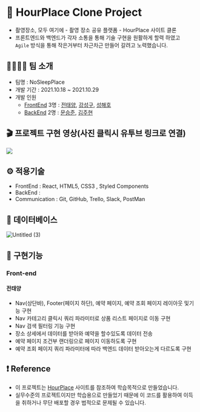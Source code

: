 # 🌅 HourPlace Clone Project
- 촬영장소, 모두 여기에 - 촬영 장소 공유 플랫폼 - HourPlace 사이트 클론
- 프론트엔드와 백엔드가 각자 소통을 통해 기술 구현을 원활하게 할력 하였고
  ` Agile` 방식을 통해 작은거부터 차근차근 만들어 갈려고 노력했습니다.


## 👩‍👩‍👧‍👦 팀 소개
- 팀명 : NoSleepPlace 
- 개발 기간 : 2021.10.18 ~ 2021.10.29
- 개발 인원
  - [FrontEnd](https://github.com/wecode-bootcamp-korea/25-2nd-NoSleepPlace-frontend) 3명 : [전태양](https://github.com/xodid157), [강성구](), [성해호]()
  - [BackEnd](https://github.com/wecode-bootcamp-korea/25-2nd-NoSleepPlace-backend) 2명 : [문승준](), [김주현]()

## 🎬 프로젝트 구현 영상(사진 클릭시 유투브 링크로 연결)
[![](https://user-images.githubusercontent.com/80348575/139586650-9d5195e7-0c74-45a2-bcff-aa2797f9894f.gif)](https://www.youtube.com/watch?v=gMjL4kwj8cE)


## ⚙️ 적용기술
- FrontEnd : React, HTML5, CSS3 , Styled Components
- BackEnd : 
- Communication : Git, GitHub, Trello, Slack, PostMan

## 💾 데이터베이스 
![Untitled (3)](https://user-images.githubusercontent.com/80348575/139586819-15c5be8b-5b56-4f4c-b21f-7e6ffe7a4fb6.png)


## 📒 구현기능

### Front-end

#### 전태양
- Nav(상단바), Footer(페이지 하단), 예약 페이지, 예약 조회 페이지 레이아웃 및기능 구현
- Nav 카테고리 클릭시 쿼리 파라미터로 상품 리스트 페이지로 이동 구현
- Nav 검색 필터링 기능 구현
- 장소 상세에서 데이터를 받아와 예약을 할수있도록 데이터 전송
- 예약 페이지 조건부 랜더링으로 페이지 이동하도록 구현
- 예약 조회 페이지 쿼리 파라미터에 따라 백엔드 데이터 받아오는게 다르도록 구현

## ❗️ Reference
- 이 프로젝트는 [HourPlace](https://hourplace.co.kr/) 사이트를 참조하여 학습목적으로 만들었습니다.
- 실무수준의 프로젝트이지만 학습용으로 만들었기 때문에 이 코드를 활용하여 이득을 취하거나 무단 배포할 경우 법적으로 문제될 수 있습니다.

